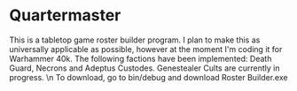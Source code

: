 # Quartermaster
This is a tabletop game roster builder program. I plan to make this as universally applicable as possible, however at the moment I'm coding it for Warhammer 40k.
The following factions have been implemented: Death Guard, Necrons and Adeptus Custodes. Genestealer Cults are currently in progress.
\n
To download, go to bin/debug and download Roster Builder.exe
